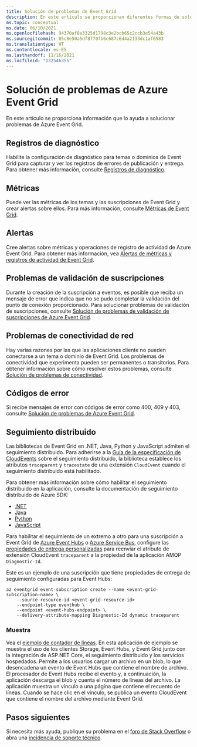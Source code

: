 ```yaml
---
title: Solución de problemas de Event Grid
description: En este artículo se proporcionan diferentes formas de solucionar problemas de Azure Event Grid.
ms.topic: conceptual
ms.date: 06/10/2021
ms.openlocfilehash: 94370af8a3325d1798c3e2bcb65c2ccb3e54a43b
ms.sourcegitcommit: 05c8e50a5df87707b6c687c6d4a2133dc1af6583
ms.translationtype: HT
ms.contentlocale: es-ES
ms.lasthandoff: 11/16/2021
ms.locfileid: "132546355"
---
```

# <a name="troubleshoot-azure-event-grid-issues"></a>Solución de problemas de Azure Event Grid
En este artículo se proporciona información que lo ayuda a solucionar problemas de Azure Event Grid. 

## <a name="diagnostic-logs"></a>Registros de diagnóstico
Habilite la configuración de diagnóstico para temas o dominios de Event Grid para capturar y ver los registros de errores de publicación y entrega. Para obtener más información, consulte [Registros de diagnóstico](enable-diagnostic-logs-topic.md).

## <a name="metrics"></a>Métricas
Puede ver las métricas de los temas y las suscripciones de Event Grid y crear alertas sobre ellos. Para más información, consulte [Métricas de Event Grid](monitor-event-delivery.md).

## <a name="alerts"></a>Alertas
Cree alertas sobre métricas y operaciones de registro de actividad de Azure Event Grid. Para obtener más información, vea [Alertas de métricas y registros de actividad de Event Grid](set-alerts.md).

## <a name="subscription-validation-issues"></a>Problemas de validación de suscripciones
Durante la creación de la suscripción a eventos, es posible que reciba un mensaje de error que indica que no se pudo completar la validación del punto de conexión proporcionado. Para solucionar problemas de validación de suscripciones, consulte [Solución de problemas de validación de suscripciones de Azure Event Grid](troubleshoot-subscription-validation.md). 

## <a name="network-connectivity-issues"></a>Problemas de conectividad de red
Hay varias razones por las que las aplicaciones cliente no pueden conectarse a un tema o dominio de Event Grid. Los problemas de conectividad que experimenta pueden ser permanentes o transitorios. Para obtener información sobre cómo resolver estos problemas, consulte [Solución de problemas de conectividad](troubleshoot-network-connectivity.md).

## <a name="error-codes"></a>Códigos de error
Si recibe mensajes de error con códigos de error como 400, 409 y 403, consulte [Solución de problemas de Azure Event Grid](troubleshoot-errors.md). 

## <a name="distributed-tracing"></a>Seguimiento distribuido
Las bibliotecas de Event Grid en .NET, Java, Python y JavaScript admiten el seguimiento distribuido. Para adherirse a la [Guía de la especificación de CloudEvents](https://github.com/cloudevents/spec/blob/v1.0.1/extensions/distributed-tracing.md) sobre el seguimiento distribuido, la biblioteca establece los atributos `traceparent` y `tracestate` de una extensión `CloudEvent` cuando el seguimiento distribuido está habilitado.

Para obtener más información sobre cómo habilitar el seguimiento distribuido en la aplicación, consulte la documentación de seguimiento distribuido de Azure SDK:

- [.NET](https://github.com/Azure/azure-sdk-for-net/blob/master/sdk/core/Azure.Core/samples/Diagnostics.md#Distributed-tracing)
- [Java](/azure/developer/java/sdk/tracing)
- [Python](https://github.com/Azure/azure-sdk-for-python/tree/main/sdk/core/azure-core-tracing-opentelemetry)
- [JavaScript](https://github.com/Azure/azure-sdk-for-js/blob/main/sdk/core/README.md#tracing)

Para habilitar el seguimiento de un extremo a otro para una suscripción a Event Grid de [Azure Event Hubs](handler-event-hubs.md) o [Azure Service Bus](handler-service-bus.md), configure las [propiedades de entrega personalizadas](delivery-properties.md) para reenviar el atributo de extensión CloudEvent `traceparent` a la propiedad de la aplicación AMQP `Diagnostic-Id`. 

Este es un ejemplo de una suscripción que tiene propiedades de entrega de seguimiento configuradas para Event Hubs:

```azurecli
az eventgrid event-subscription create --name <event-grid-subscription-name> \
    --source-resource-id <event-grid-resource-id>
    --endpoint-type eventhub \
    --endpoint <event-hubs-endpoint> \
    --delivery-attribute-mapping Diagnostic-Id dynamic traceparent
```

### <a name="sample"></a>Muestra
Vea el [ejemplo de contador de líneas](/samples/azure/azure-sdk-for-net/line-counter/). En esta aplicación de ejemplo se muestra el uso de los clientes Storage, Event Hubs, y Event Grid junto con la integración de ASP.NET Core, el seguimiento distribuido y los servicios hospedados. Permite a los usuarios cargar un archivo en un blob, lo que desencadena un evento de Event Hubs que contiene el nombre de archivo. El procesador de Event Hubs recibe el evento y, a continuación, la aplicación descarga el blob y cuenta el número de líneas del archivo. La aplicación muestra un vínculo a una página que contiene el recuento de líneas. Cuando se hace clic en el vínculo, se publica un evento CloudEvent que contiene el nombre del archivo mediante Event Grid.

## <a name="next-steps"></a>Pasos siguientes
Si necesita más ayuda, publique su problema en el [foro de Stack Overflow](https://stackoverflow.com/questions/tagged/azure-eventgrid) o abra una [incidencia de soporte técnico](https://azure.microsoft.com/support/options/). 
